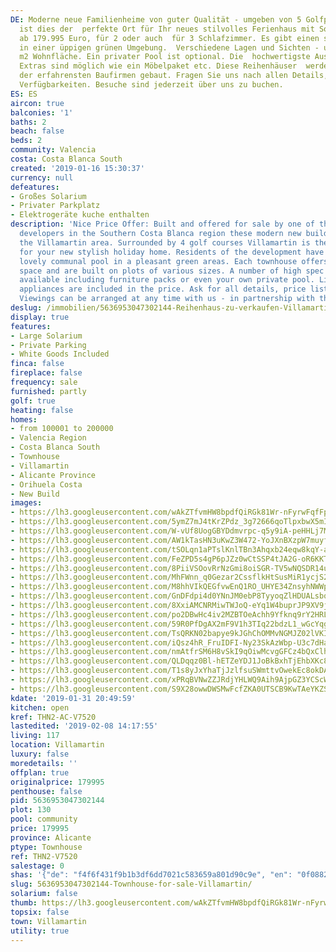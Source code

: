 ```yaml
---
DE: Moderne neue Familienheime von guter Qualität - umgeben von 5 Golfplätzen in Villamartin,
  ist dies der  perfekte Ort für Ihr neues stilvolles Ferienhaus mit Solarium. Preise
  ab 179.995 Euro, für 2 oder auch  für 3 Schlafzimmer. Es gibt einen schönen Gemeinschaftspool
  in einer üppigen grünen Umgebung.  Verschiedene Lagen und Sichten - und ca. 117
  m2 Wohnfläche. Ein privater Pool ist optional. Die  hochwertigste Auswahl und viele
  Extras sind möglich wie ein Möbelpaket etc. Diese Reihenhäuser  werden von einer
  der erfahrensten Baufirmen gebaut. Fragen Sie uns nach allen Details, Preislisten  und
  Verfügbarkeiten. Besuche sind jederzeit über uns zu buchen.
ES: ES
aircon: true
balconies: '1'
baths: 2
beach: false
beds: 2
community: Valencia
costa: Costa Blanca South
created: '2019-01-16 15:30:37'
currency: null
defeatures:
- Großes Solarium
- Privater Parkplatz
- Elektrogeräte kuche enthalten
description: 'Nice Price Offer: Built and offered for sale by one of the most celebrated
  developers in the Southern Costa Blanca region these modern new build townhouses  in
  the Villamartin area. Surrounded by 4 golf courses Villamartin is the perfect location
  for your new stylish holiday home. Residents of the development have access to a
  lovely communal pool in a pleasant green areas. Each townhouse offers 117m2 of living
  space and are built on plots of various sizes. A number of high spec options are
  available including furniture packs or even your own private pool. Lights and electric
  appliances are included in the price. Ask for all details, price lists and availability.
  Viewings can be arranged at any time with us - in partnership with the builder.'
deslug: /immobilien/5636953047302144-Reihenhaus-zu-verkaufen-Villamartin/
display: true
features:
- Large Solarium
- Private Parking
- White Goods Included
finca: false
fireplace: false
frequency: sale
furnished: partly
golf: true
heating: false
homes:
- from 100001 to 200000
- Valencia Region
- Costa Blanca South
- Townhouse
- Villamartin
- Alicante Province
- Orihuela Costa
- New Build
images:
- https://lh3.googleusercontent.com/wAkZTfvmHW8bpdfQiRGk81Wr-nFyrwFqfFpnblmQlJl4tixCQa4oLc7T44ZTCZMlWyrMrKKL41IpNqwpOTc=w640-rj-e30-l100
- https://lh3.googleusercontent.com/5ymZ7mJ4tKrZPdz_3g72666qoTlpxbwX5mIszCOWf5LFJELzymXSnJn-NjVOfTGHvKWrs-i9YAWsG0duX-_i=w640-rj-e30-l100
- https://lh3.googleusercontent.com/W-vUf8UogGBYDdmvrpc-q5y9iA-peHHLj7M8EQnQ3eqyAxd7YiOZOLHDkYDO2rwL9SLLPatfkFwyRJGIqPp8nQ=w640-rj-e30-l100
- https://lh3.googleusercontent.com/AW1kTasHN3uKwZ3W472-YoJXnBXzpW7muyfeN-Ezg8UsK8xVN246TpyiE_YL0DdSLywj00Rk3LdTmdmNzqde=w640-rj-e30-l100
- https://lh3.googleusercontent.com/tSOLqn1aPTslKnlTBn3Ahqxb24eqw8kqY-a7Yb3tS7mEB6rMMr9cg0HtncK3r2NAZyQL2Syv1BuaiYj_Zlkk=w640-rj-e30-l100
- https://lh3.googleusercontent.com/FeZPD5s4gP6pJZz0wCtSSP4tJA2G-oR6KKTgujfTV7N5-q_ZNE-Z63353TSo43XRRiuvDjqlXz6AWrSQ_cg=w640-rj-e30-l100
- https://lh3.googleusercontent.com/8PiiVSOovRrNzGmi8oiSGR-TV5wNQSDR14uOV7NcoC4wiwdBbK9Z2Plvv9zihPGRMjjfqtkLMYqCKYntMcUf=w640-rj-e30-l100
- https://lh3.googleusercontent.com/MhFWnn_q0Gezar2CssflkHtSusMiR1ycjS2mxuI8psXLBO26Tr1FIumSS5Kme23db8vQHrhqU_7kezKpOCYrrA=w640-rj-e30-l100
- https://lh3.googleusercontent.com/M8hhVIkQEGfvwEnQ1RO_UHYE34ZnsyhNWWp4UpnFnGxYASzzzjK9LjXXaL0odiHoN5kHQ4ag6ZPQXjBk8CmU=w640-rj-e30-l100
- https://lh3.googleusercontent.com/GnDFdpi4d0YNnJM0ebP8TyyoqZlHDUALsbqkYB-iBJaHWnJ_PB8-4NXwlavR8kVMCHCHl-vBLqFOEKEdoD8=w640-rj-e30-l100
- https://lh3.googleusercontent.com/8XxiAMCNRMiwTWJoQ-eYq1W4buprJP9XV9jmlT2C0qtraU533t7Q-Dl8paZYi6jOBE_xFg37Y6t2ZM1hEls=w640-rj-e30-l100
- https://lh3.googleusercontent.com/po2DBwHc4iv2MZBTOeAchh9Yfknq9rY2HRLmA8ntnlMpnJBV8Kg-SgS1NZE-3sfP25GpE0sRCBOtuvdNjCYGvg=w640-rj-e30-l100
- https://lh3.googleusercontent.com/59R0PfDgAX2mF9V1h3TIq22bdzL1_wGcYqgHpzTY7af2NR9oUi_zaLU1QKfWJDY0cy_BUhVMnneilesVzhNM=w640-rj-e30-l100
- https://lh3.googleusercontent.com/TsQRKN02bapye9kJGhChOMMvNGMJZ02lVKIpMPi74tQVGnsOHHZCybbtF2EYu4xp2Oc9xyGmcV5AYWp0iPmQSA=w640-rj-e30-l100
- https://lh3.googleusercontent.com/iQsz4hR_FruIDFI-Ny23SkAzWbp-U3c7dHaMlD3LFqRpvCFf9JZneqewJOglqn8MtO0itm4ePqSFtaUzUl_gDw=w640-rj-e30-l100
- https://lh3.googleusercontent.com/nmAtfrSM6H8vSkI9qOiwMcvgGFCz4bQxClhXwgyRexCDpqWdH_Ukn9bpS9teJQ7Ec__nRgGR6le8ixCli-lu=w640-rj-e30-l100
- https://lh3.googleusercontent.com/QLDqqz0Bl-hETZeYDJ1JoBkBxhTjEhbXKc8703Yl8_zLdIyyOWLUiqkyRx7hRq45j5Q_4GUUpqMG-w7MrCe1=w640-rj-e30-l100
- https://lh3.googleusercontent.com/T1s8yJxYhaTjJzlfsuSWmttvOwekEc8okDAtdiC7UoiQsHS46UiGpU0PsvxHlDkp57UNrW0HsZg-SCtFnnFxNw=w640-rj-e30-l100
- https://lh3.googleusercontent.com/xPRqBVNwZZJRdjYHLWQ9Aih9AjpGZ3YCScWZIHGFFtTjGasOFtuEzfnTLyAUDaqdpoql2t1h0dXEH_CCFpqctA=w640-rj-e30-l100
- https://lh3.googleusercontent.com/S9X28owwDWSMwFcfZKA0UTSCB9KwTAeYKZStMerxnwP65shYJt3lgXZ2mTkmGDTng7iVwVL9YCTrHFpwNUg=w640-rj-e30-l100
kdate: '2019-01-31 20:49:59'
kitchen: open
kref: THN2-AC-V7520
lastedited: '2019-02-08 14:17:55'
living: 117
location: Villamartin
luxury: false
moredetails: ''
offplan: true
originalprice: 179995
penthouse: false
pid: 5636953047302144
plot: 130
pool: community
price: 179995
province: Alicante
ptype: Townhouse
ref: THN2-V7520
salestage: 0
shas: '{"de": "f4f6f431f9b1b3df6dd7021c583659a801d90c9e", "en": "0f0882587b4ff052f6307d2f478624a57fb576ce"}'
slug: 5636953047302144-Townhouse-for-sale-Villamartin/
solarium: false
thumb: https://lh3.googleusercontent.com/wAkZTfvmHW8bpdfQiRGk81Wr-nFyrwFqfFpnblmQlJl4tixCQa4oLc7T44ZTCZMlWyrMrKKL41IpNqwpOTc=w400-h240-n-rj-e30-l100
topsix: false
town: Villamartin
utility: true
---
```

